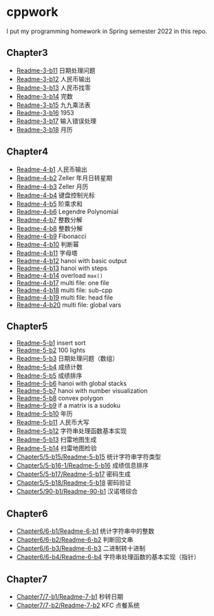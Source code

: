 # cppwork

I put my programming homework in Spring semester 2022 in this repo.

## Chapter3

- [Readme-3-b11](Readme-3-b11.md) 日期处理问题
- [Readme-3-b12](Readme-3-b12.md) 人民币输出
- [Readme-3-b13](Readme-3-b13.md) 人民币找零
- [Readme-3-b14](Readme-3-b14.md) 完数
- [Readme-3-b15](Readme-3-b15.md) 九九乘法表
- [Readme-3-b16](Readme-3-b16.md) 1953
- [Readme-3-b17](Readme-3-b17.md) 输入错误处理
- [Readme-3-b18](Readme-3-b18.md) 月历

## Chapter4

- [Readme-4-b1](Readme-4-b1.md) 人民币输出
- [Readme-4-b2](Readme-4-b2.md) Zeller 年月日转星期
- [Readme-4-b3](Readme-4-b3.md) Zeller 月历
- [Readme-4-b4](Readme-4-b4.md) 键盘控制光标
- [Readme-4-b5](Readme-4-b5.md) 阶乘求和
- [Readme-4-b6](Readme-4-b6.md) Legendre Polynomial
- [Readme-4-b7](Readme-4-b7.md) 整数分解
- [Readme-4-b8](Readme-4-b8.md) 整数分解
- [Readme-4-b9](Readme-4-b9.md) Fibonacci
- [Readme-4-b10](Readme-4-b10.md) 判断幂
- [Readme-4-b11](Readme-4-b11.md) 字母塔
- [Readme-4-b12](Readme-4-b12.md) hanoi with basic output
- [Readme-4-b13](Readme-4-b13.md) hanoi with steps
- [Readme-4-b14](Readme-4-b14.md) overload ``max()``
- [Readme-4-b17](Readme-4-b17.md) multi file: one file
- [Readme-4-b18](Readme-4-b18.md) multi file: sub-cpp
- [Readme-4-b19](Readme-4-b19.md) multi file: head file
- [Readme-4-b20](Readme-4-b20.md) multi file: global vars

## Chapter5

- [Readme-5-b1](Readme-5-b1.md) insert sort
- [Readme-5-b2](Readme-5-b2.md) 100 lights
- [Readme-5-b3](Readme-5-b3.md) 日期处理问题（数组）
- [Readme-5-b4](Readme-5-b4.md) 成绩计数
- [Readme-5-b5](Readme-5-b5.md) 成绩排序
- [Readme-5-b6](Readme-5-b6.md) hanoi with global stacks
- [Readme-5-b7](Readme-5-b7.md) hanoi with number visualization
- [Readme-5-b8](Readme-5-b8.md) convex polygon
- [Readme-5-b9](Readme-5-b9.md) if a matrix is a sudoku
- [Readme-5-b10](Readme-5-b10.md) 年历
- [Readme-5-b11](Readme-5-b11.md) 人民币大写
- [Readme-5-b12](Readme-5-b12.md) 字符串处理函数基本实现
- [Readme-5-b13](Readme-5-b13.md) 扫雷地图生成
- [Readme-5-b14](Readme-5-b14.md) 扫雷地图检验
- [Chapter5/5-b15/Readme-5-b15](Chapter5/5-b15/Readme-5-b15.md) 统计字符串字符类型
- [Chapter5/5-b16-1/Readme-5-b16](Chapter5/5-b16-1/Readme-5-b16.md) 成绩信息排序
- [Chapter5/5-b17/Readme-5-b17](Chapter5/5-b17/Readme-5-b17.md) 密码生成
- [Chapter5/5-b18/Readme-5-b18](Chapter5/5-b18/Readme-5-b18.md) 密码验证
- [Chapter5/90-b1/Readme-90-b1](Chapter5/90-b1/Readme-90-b1.md) 汉诺塔综合

## Chapter6

- [Chapter6/6-b1/Readme-6-b1](Chapter6/6-b1/Readme-6-b1.md) 统计字符串中的整数
- [Chapter6/6-b2/Readme-6-b2](Chapter6/6-b2/Readme-6-b2.md) 判断回文串
- [Chapter6/6-b3/Readme-6-b3](Chapter6/6-b3/Readme-6-b3.md) 二进制转十进制
- [Chapter6/6-b4/Readme-6-b4](Chapter6/6-b4/Readme-6-b4.md) 字符串处理函数的基本实现（指针）

## Chapter7

- [Chapter7/7-b1/Readme-7-b1](Chapter7/7-b1/Readme-7-b1.md) 秒转日期
- [Chapter7/7-b2/Readme-7-b2](Chapter7/7-b2/Readme-7-b2.md) KFC 点餐系统
